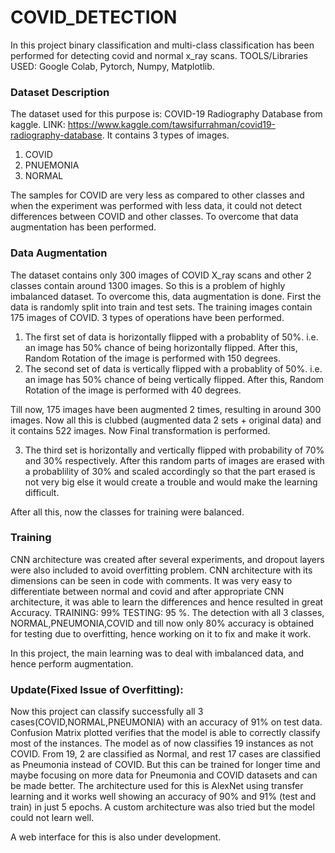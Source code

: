 # COVID_DETECTION
In this project binary classification and multi-class classification has been performed for detecting covid and normal x_ray scans. 
TOOLS/Libraries USED: Google Colab, Pytorch, Numpy, Matplotlib.

### Dataset Description
The dataset used for this purpose is: COVID-19 Radiography Database
from kaggle. LINK: https://www.kaggle.com/tawsifurrahman/covid19-radiography-database.
It contains 3 types of images. 
1. COVID
2. PNUEMONIA
3. NORMAL

The samples for COVID are very less as compared to other classes and when the experiment was performed with less data, it could not detect differences between COVID
and other classes. To overcome that data augmentation has been performed.

### Data Augmentation
The dataset contains only 300 images of COVID X_ray scans and other 2 classes contain around 1300 images. So this is a problem of highly imbalanced dataset.
To overcome this, data augmentation is done. First the data is randomly split into train and test sets. The training images contain 175 images of COVID. 
3 types of operations have been performed. 
1. The first set of data is horizontally flipped with a probablity of 50%. i.e. an image has 50% chance of being horizontally flipped. After this, Random Rotation of
the image is performed with 150 degrees.
2. The second set of data is vertically flipped with a probablity of 50%. i.e. an image has 50% chance of being vertically flipped. After this, Random Rotation of
the image is performed with 40 degrees.

Till now, 175 images have been augmented 2 times, resulting in around 300 images. Now all this is clubbed (augmented data 2 sets + original data) and it contains 522
images. Now Final transformation is performed.

3. The third set is horizontally and vertically flipped with probability of 70% and 30% respectively. After this random parts of images are erased with a probablility
of 30% and scaled accordingly so that the part erased is not very big else it would create a trouble and would make the learning difficult.

After all this, now the classes for training were balanced.

### Training

CNN architecture was created after several experiments, and dropout layers were also included to avoid overfitting problem. CNN architecture with its dimensions can 
be seen in code with comments. It was very easy to differentiate between normal and covid and after appropriate CNN architecture, it was able to learn the differences
and hence resulted in great Accuracy. TRAINING: 99% TESTING: 95 %. The detection with all 3 classes, NORMAL,PNEUMONIA,COVID and till now only 80% accuracy is obtained
for testing due to overfitting, hence working on it to fix and make it work. 

In this project, the main learning was to deal with imbalanced data, and hence perform augmentation. 

### Update(Fixed Issue of Overfitting):
Now this project can classify successfully all 3 cases(COVID,NORMAL,PNEUMONIA) with an accuracy of 91% on test data. Confusion Matrix plotted verifies that the
model is able to correctly classify most of the instances. The model as of now classifies 19 instances as not COVID. From 19, 2 are classified as Normal, and rest 17 cases are classified as Pneumonia instead of COVID. But this can be trained for longer time and maybe focusing on more data for Pneumonia and COVID datasets and can be made better. The architecture used for this is AlexNet using transfer learning and it works well showing an accuracy of 90% and 91% (test and train) in just 5 epochs. A custom architecture was also tried but the model could not learn well. 

A web interface for this is also under development.
